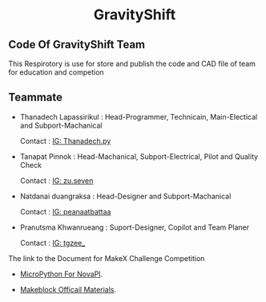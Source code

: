 <h1 align="center">GravityShift</h1>
<h2>Code Of GravityShift Team</h2>
<p>
  This Respirotory is use for store and publish the code and CAD file of team for education and competion
</p> 

<h2>Teammate</h2>

- Thanadech Lapassirikul : Head-Programmer, Technicain, Main-Electical and Subport-Machanical
  
  Contact : [IG: Thanadech.py](https://www.instagram.com/thxncdzch.py/)
- Tanapat Pinnok : Head-Machanical, Subport-Electrical, Pilot and Quality Check

  Contact : [IG: zu.seven](https://www.instagram.com/zu.seven/)
- Natdanai duangraksa : Head-Designer and Subport-Machanical

  Contact : [IG: peanaatbattaa](https://www.instagram.com/nomchocolatemaiwan/)
- Pranutsma Khwanrueang : Suport-Designer, Copilot and Team Planer

  Contact : [IG: tgzee_](https://www.instagram.com/tgzee._/)

The link to the Document for MakeX Challenge Competition
- [MicroPython For NovaPI](https://github.com/Makeblock-official/micropython-api-doc/tree/master/docs/novapi/modules/modules).

- [Makeblock Officail Materials](https://grabcad.com/library/data-of-makeblock-parts-1).
